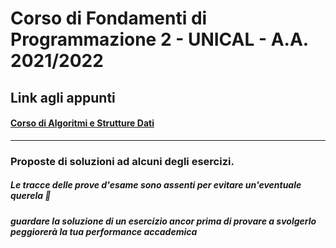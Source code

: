 # Corso di Fondamenti di Programmazione 2 - UNICAL - A.A. 2021/2022

## **Link agli appunti**

#### [Corso di Algoritmi e Strutture Dati](https://www.mat.unical.it/terracina/fondamenti2/)
---

### Proposte di soluzioni ad alcuni degli esercizi.
##### Le tracce delle prove d'esame sono assenti per evitare un'eventuale querela 💞

###### ***guardare la soluzione di un esercizio ancor prima di provare a svolgerlo peggiorerà la tua performance accademica***

